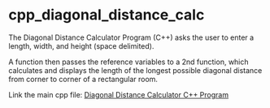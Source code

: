 # cpp_diagonal_distance_calc
The Diagonal Distance Calculator Program (C++) asks the user to enter a length, width, and height (space delimited). 

A function then passes the reference variables to a 2nd function, which calculates and displays the length of the longest possible diagonal distance from corner to corner of a rectangular room.

Link the main cpp file: <a href="">Diagonal Distance Calculator C++ Program</a>
